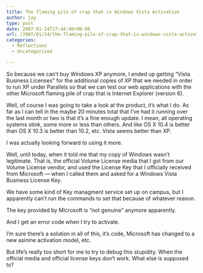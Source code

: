 ```yaml
---
title: The flaming pile of crap that is Windows Vista Activation
author: jay
type: post
date: 2007-01-24T17:44:40+00:00
url: /2007/01/24/the-flaming-pile-of-crap-that-is-windows-vista-activation/
categories:
  - Reflections
  - Uncategorized

---
```

So because we can’t buy Windows XP anymore, I ended up getting “Vista Business Licenses” for the additional copies of XP that we needed in order to run XP under Parallels so that we can test our web applications with the other Microsoft flaming pile of crap that is Internet Explorer (version 6).

Well, of course I was going to take a look at the product, it’s what I do. As far as I can tell in the maybe 20 minutes total that I’ve had it running over the last month or two is that it’s a fine enough update. I mean, all operating systems stink, some more or less than others. And like OS X 10.4 is better than OS X 10.3 is better than 10.2, etc. Vista seems better than XP.

I was actually looking forward to using it more.

Well, until today, when it told me that my copy of Windows wasn’t legitimate. That is, the official Volume License media that I got from our Volume License vendor, and used the License Key that I officially received from Microsoft — when I called them and asked for a Windows Vista Business License Key.

We have some kind of Key managment service set up on campus, but I apparently can’t run the commands to set that because of whatever reason.

The key provided by Microsoft is “not genuine” anymore apparently.

And I get an error code when I try to activate.

I’m sure there’s a solution in all of this, it’s code, Microsoft has changed to a new asinine activation model, etc.

But life’s really too short for me to try to debug this stupidity. When the official media and official license keys don’t work. What else is supposed to?
